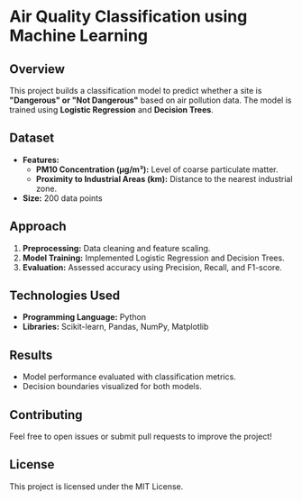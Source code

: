 # Air Quality Classification using Machine Learning

## Overview
This project builds a classification model to predict whether a site is **"Dangerous" or "Not Dangerous"** based on air pollution data. The model is trained using **Logistic Regression** and **Decision Trees**.

## Dataset
- **Features:**
  - **PM10 Concentration (µg/m³):** Level of coarse particulate matter.
  - **Proximity to Industrial Areas (km):** Distance to the nearest industrial zone.
- **Size:** 200 data points

## Approach
1. **Preprocessing:** Data cleaning and feature scaling.
2. **Model Training:** Implemented Logistic Regression and Decision Trees.
3. **Evaluation:** Assessed accuracy using Precision, Recall, and F1-score.

## Technologies Used
- **Programming Language:** Python
- **Libraries:** Scikit-learn, Pandas, NumPy, Matplotlib

## Results
- Model performance evaluated with classification metrics.
- Decision boundaries visualized for both models.

## Contributing
Feel free to open issues or submit pull requests to improve the project!

## License
This project is licensed under the MIT License.
